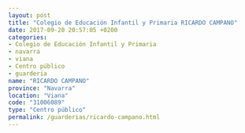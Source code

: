```yaml
---
layout: post
title: "Colegio de Educación Infantil y Primaria RICARDO CAMPANO"
date: 2017-09-20 20:57:05 +0200
categories:
- Colegio de Educación Infantil y Primaria
- navarra
- viana
- Centro público
- guarderia
name: "RICARDO CAMPANO"
province: "Navarra"
location: "Viana"
code: "31006089"
type: "Centro público"
permalink: /guarderias/ricardo-campano.html
---
```

